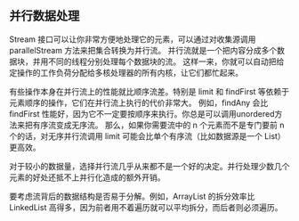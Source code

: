 ## 并行数据处理

Stream 接口可以让你非常方便地处理它的元素，可以通过对收集源调用 parallelStream 方法来把集合转换为并行流。
并行流就是一个把内容分成多个数据块，并用不同的线程分别处理每个数据块的流。
这样一来，你就可以自动把给定操作的工作负荷分配给多核处理器的所有内核，让它们都忙起来。

有些操作本身在并行流上的性能就比顺序流差。特别是 limit 和 findFirst 等依赖于元素顺序的操作，它们在并行流上执行的代价非常大。
例如，findAny 会比 findFirst 性能好，因为它不一定要按顺序来执行。你总是可以调用unordered方法来把有序流变成无序流。
那么，如果你需要流中的 n 个元素而不是专门要前 n 个的话，对无序并行流调用 limit 可能会比单个有序流（比如数据源是一个 List）更高效。

对于较小的数据量，选择并行流几乎从来都不是一个好的决定。并行处理少数几个元素的好处还抵不上并行化造成的额外开销。

要考虑流背后的数据结构是否易于分解。例如，ArrayList 的拆分效率比 LinkedList 高得多，因为前者用不着遍历就可以平均拆分，而后者则必须遍历。